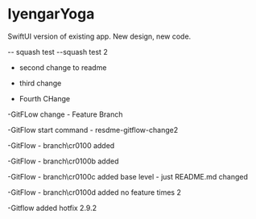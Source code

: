 # IyengarYoga
SwiftUI version of existing app. New design, new code.

-- squash test
--squash test 2





- second change to readme
- third change

- Fourth CHange

-GitFLow change - Feature Branch

-GitFlow start command - resdme-gitflow-change2

-GitFlow - branch\cr0100 added

-GitFlow - branch\cr0100b added

-GitFlow - branch\cr0100c added
	base level - just README.md changed

-GitFlow - branch\cr0100d added
	no feature times 2
	
-Gitflow added hotfix 2.9.2	
	
